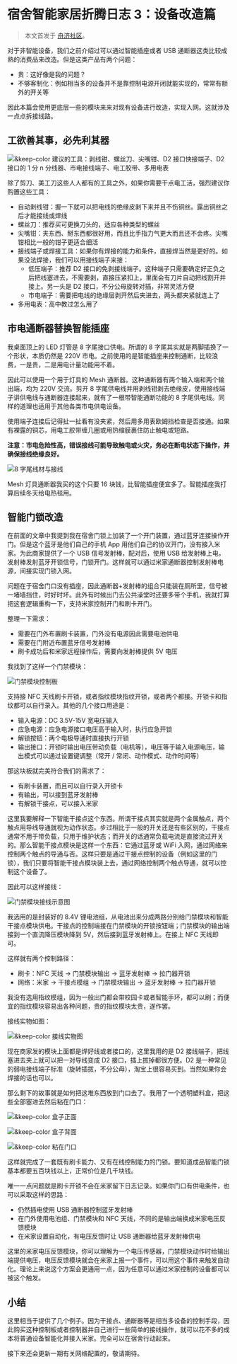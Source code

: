 # 宿舍智能家居折腾日志 3：设备改造篇

> 本文首发于 [舟济社区](https://home.tongji.icu/t/topic/2070)。

对于非智能设备，我们之前介绍过可以通过智能插座或者 USB 通断器这类比较成熟的消费品来改造。但是这类产品有两个问题：

- 贵：这好像是我的问题？
- 不够客制化：例如相当多的设备并不是靠控制电源开闭就能实现的，常常有额外的开关等

因此本篇会使用更底层一些的模块来来对现有设备进行改造，实现入网。这就涉及一点点拆接线路。

## 工欲善其事，必先利其器

![&keep-color 建议的工具：剥线钳、螺丝刀、尖嘴钳、D2 接口快接端子、D2 接口的 1 分 n 分线器、市电接线端子、电工胶带、多用电表](./images/tools.jpg)

除了剪刀、美工刀这些人人都有的工具之外，如果你需要干点电工活，强烈建议你购置这些工具：

- 自动剥线钳：握一下就可以把电线的绝缘皮剥下来并且不伤铜丝。露出铜丝之后才能接线或焊线
- 螺丝刀：推荐买可更换刀头的，适应各种类型的螺丝
- 尖嘴钳：夹东西、掰东西都很好用，而且比手指力气更大而且还不会疼。尖嘴钳相比一般的钳子更适合细活
- 接线端子或焊接工具：如果你有焊接的能力和条件，直接焊当然是更好的。如果没法焊接，我们可以用接线端子来接：
  - 低压端子：推荐 D2 接口的免剥接线端子。这种端子只需要确定好正负之后把线塞进去，不需要剥，直接压紧扣上，里面会有刀片自动把线割开并接上。另一头是 D2 接口，不分公母旋转对插，非常灵活方便
  - 市电端子：需要把电线的绝缘层剥开然后夹进去，两头都夹紧就连上了
- 多用电表：高中教过怎么用了

## 市电通断器替换智能插座

我桌面顶上的 LED 灯管是 8 字尾接口供电。所谓的 8 字尾其实就是两脚插换了一个形状，本质仍然是 220V 市电。之前使用的是智能插座来控制通断，比较浪费，一是贵，二是用电计量功能用不着。

因此可以使用一个用于灯具的 Mesh 通断器。这种通断器有两个输入端和两个输出端，均为 220V 交流。剪开 8 字尾供电线并用剥线钳剥去绝缘皮，使用接线端子讲供电线与通断器连接起来，就有了一根带智能通断功能的 8 字尾供电线。同样的道理也适用于其他各类市电供电设备。

使用端子连接后记得扯一扯看有没夹紧，然后用多用表欧姆挡检查是否接通。如果有裸露的铜芯，用电工胶带缠几圈或用热缩膜裹住防止触电或短路。

**注意：市电危险性高，错误接线可能导致触电或火灾，务必在断电状态下操作，并确保接线绝缘良好。**

![8 字尾线材与接线](./images/8-line-switch.svg)

Mesh 灯具通断器我买的这个只要 16 块钱，比智能插座便宜多了。智能插座我打算后续冬天给电热毯用。

## 智能门锁改造

在前面的文章中我提到我在宿舍门锁上加装了一个开门装置，通过蓝牙连接操作开门。但是这个蓝牙是他们自己的手机 App 用他们自己的协议开门，没有接入米家。为此商家提供了一个 USB 信号发射棒，配对后，使用 USB 给发射棒上电，发射棒发射蓝牙开锁信号，门锁开门。这样就可以通过米家通断器控制发射棒电源，间接实现门锁入网。

问题在于宿舍门口没有插座，因此通断器+发射棒的组合只能装在厕所里，信号被一堵墙挡住，时好时坏。此外有时候出门去公共澡堂时还要多带个手机，我就打算把这套逻辑重构一下，支持米家控制开门和刷卡开门。

整理一下需求：

- 需要在门外布置刷卡装置，门外没有电源因此需要电池供电
- 需要在门附近布置蓝牙信号发射棒
- 刷卡成功后和米家远程操作后，需要向发射棒提供 5V 电压

我找到了这样一个门禁模块：

![门禁模块控制板](./images/control-module.png)

支持接 NFC 天线刷卡开锁，或者指纹模块指纹开锁，或者两个都接。开锁卡和指纹都可以自行录入。其他的几个接口用途是：

- 输入电源：DC 3.5V-15V 宽电压输入
- 应急电源：应急电源接口电压高于输入时，执行应急开锁
- 解锁按钮：两个电极导通时直接执行开锁
- 输出接口：开锁时输出电压带动负载（电机等），电压等于输入电源电压，输出模式可以通过设置键调整（常开 / 常闭、动作模式、动作时间等）

那这块板就完美符合我们的需求了：

- 有刷卡装置，而且可以自行录入开锁卡
- 有输出，可以接到蓝牙发射棒
- 有解锁干接点，可以接入米家

这里我要解释一下智能干接点这个东西。所谓干接点其实就是两个金属触点，两个触点用导线导通就视为动作状态。步过相比于一般的开关还是有些区别的，干接点通常不用于带负载，只用于维护状态；而开关的话通常负载电流是直接流过开关的。那么智能干接点模块是这样一个东西：它通过蓝牙或 WiFi 入网，通过网络来控制两个触点的导通与否。这样只要是通过干接点控制的设备（例如这里的门锁），我们只要将智能干接点模块装上去，通过网络控制两个触点导通，就可以控制这个设备了。

因此可以这样接线：

![门禁模块接线示意图](./images/control-design.svg)

我选用的是封装好的 8.4V 锂电池组，从电池出来分成两路分别给门禁模块和智能干接点模块供电。干接点的控制端接在门禁模块的开锁按钮端；门禁模块的输出端接到一个直流降压模块降到 5V，然后接到蓝牙发射棒上。在接上 NFC 天线即可。

这样就有两个控制路径：

- 刷卡：NFC 天线 $\to$ 门禁模块输出 $\to$ 蓝牙发射棒 $\to$ 拉门器开锁
- 网络：米家 $\to$ 干接点模组 $\to$ 门禁模块输出 $\to$ 蓝牙发射棒 $\to$ 拉门器开锁

我没有选用指纹模组，因为一般出门都会带校园卡或者智能手环，都可以刷；而便宜的指纹模块容易出各种问题，贵的指纹模块太贵，遂作罢。

接线实物如图：

![&keep-color 接线实物图](./images/combined.jpg)

现在商家发的模块上面都是焊好线或者接口的，这里我用的是 D2 接线端子，把线塞进去夹上就可以把一对导线变成 D2 接口，插上拔掉都很方便。D2 是一种常见的弱电接线端子标准（旋转插拔，不分公母），淘宝上很容易买到。当然如果你会焊接的话也可以。

那么剩下的故事就是如何把这堆东西放到门口去了。我用了一个透明塑料盒，把这些全部塞进去然后粘在门口：

![&keep-color 盒子正面](./images/face.jpg)

![&keep-color 盒子背面](./images/tail.jpg)

![&keep-color 粘在门口](./images/at-door.jpg)

这样就完成了一套既有刷卡能力、又有在线控制能力的门锁。要知道成品智能门锁基本都要五百块钱以上，正常价位是几千块钱。

唯一一点问题就是刷卡开锁不会在米家留下日志记录。如果你门口有供电条件，也可以采取这样的思路：

- 仍然插电使用 USB 通断器控制蓝牙发射棒
- 在门外使用电池组、门禁模块和 NFC 天线，不同的是输出端换成米家电压反馈模块
- 在米家设置自动化，有电压反馈时让 USB 通断器给蓝牙发射棒供电

这里的米家电压反馈模块，你可以理解为一个电压传感器，门禁模块动作时给输出端提供电压，电压反馈模块就会在米家上报一个事件，可以用这个事件来触发自动化。理论上来说这个方案会更通用一点，因为任意可以通过米家控制的设备都可以被这个触发。

## 小结

这里相当于提供了几个例子。因为干接点、通断器等是相当多设备的控制手段，因此购买这种控制板或者控制器并自己进行一些简单的接线操作，就可以花不多的成本将普通设备智能化并接入米家。完全可以在宿舍行动起来。

接下来还会更新一期有关网络配置的，敬请期待。
